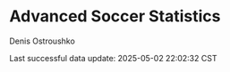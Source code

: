 # Advanced Soccer Statistics
Denis Ostroushko

<!-- gfm -->

Last successful data update: 2025-05-02 22:02:32 CST
